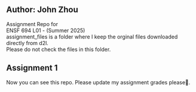 ## Author: John Zhou

Assignment Repo for  
ENSF 694 L01 - (Summer 2025)  
assignment_files is a folder where I keep the orginal files downloaded directly from d2l.   
Please do not check the files in this folder.

## Assignment 1

Now you can see this repo. Please update my assignment grades please🙏.
